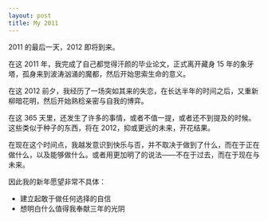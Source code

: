 ```yaml
---
layout: post
title: My 2011
---
```


2011 的最后一天，2012 即将到来。

在这 2011 年，我完成了自己都觉得汗颜的毕业论文，正式离开藏身 15 年的象牙塔，孤身来到波涛汹涌的魔都，然后开始思索生命的意义。

在这 2012 前夕，我经历了一场突如其来的失恋，在长达半年的时间之后，又重新柳暗花明，然后开始熟稔亲密与自我的博弈。

在这 365 天里，还发生了许多的事情，或者不值一提，或者还不到提及的时候。这些类似于种子的东西，将在 2012，抑或更远的未来，开花结果。

在现在这个时间点，我越发意识到快乐与否，并不取决于做到了什么，而在于正在做什么，以及能够做什么。或者用更加明了的说法——不在于过去，而在于现在与未来。

因此我的新年愿望非常不具体：

- 建立起敢于做任何选择的自信
- 想明白什么值得我奉献三年的光阴